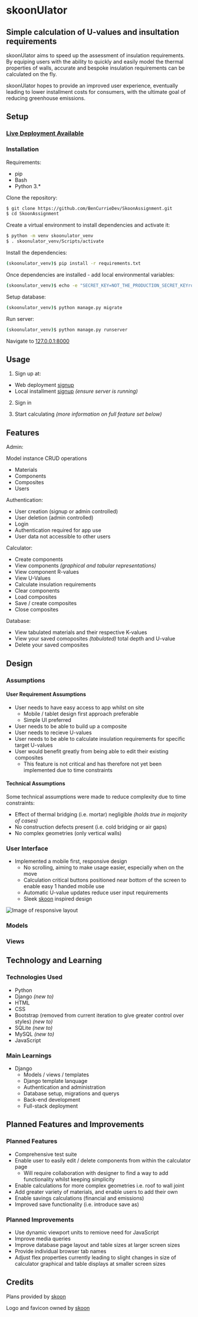 # skoonUlator

## Simple calculation of U-values and insultation requirements

skoonUlator aims to speed up the assessment of insulation requirements. By equiping users with the ability to quickly and easily model the thermal properties of walls, accurate and bespoke insulation requirements can be calculated on the fly.

skoonUlator hopes to provide an improved user experience, eventually leading to lower installment costs for consumers, with the ultimate goal of reducing greenhouse emissions.

## Setup
### [Live Deployment Available](https://bencurriedev.pythonanywhere.com/)
### Installation
Requirements:
- pip
- Bash
- Python 3.*

Clone the repository:

```sh
$ git clone https://github.com/BenCurrieDev/SkoonAssignment.git
$ cd SkoonAssignment
```

Create a virtual environment to install dependencies and activate it:

```sh
$ python -m venv skoonulator_venv
$ . skoonulator_venv/Scripts/activate
```

Install the dependencies:

```sh
(skoonulator_venv)$ pip install -r requirements.txt
```

Once dependencies are installed - add local environmental variables:

```sh
(skoonulator_venv)$ echo -e "SECRET_KEY=NOT_THE_PRODUCTION_SECRET_KEYrqr_cjv4igscyu8&&(0ce\nDEBUG=True\nALLOWED_HOSTS=.localhost,127.0.0.1\nDATABASE_URL=sqlite:///db.sqlite3" > .env
```

Setup database:

```sh
(skoonulator_venv)$ python manage.py migrate
```

Run server:

```sh
(skoonulator_venv)$ python manage.py runserver
```

Navigate to [127.0.0.1:8000](http://127.0.0.1:8000)

## Usage
1. Sign up at:
- Web deployment [signup](https://bencurriedev.pythonanywhere.com/signup/)
- Local installment [signup](http://127.0.0.1:8000/signup/) *(ensure server is running)*

2. Sign in

3. Start calculating *(more information on full feature set below)*

## Features
Admin:

Model instance CRUD operations
- Materials
- Components
- Composites
- Users

Authentication:
- User creation (signup or admin controlled)
- User deletion (admin controlled)
- Login
- Authentication required for app use
- User data not accessible to other users

Calculator:
- Create components
- View components *(graphical and tabular representations)*
- View component R-values
- View U-Values
- Calculate insulation requirements
- Clear components
- Load composites
- Save / create composites
- Close composites

Database:
- View tabulated materials and their respective K-values
- View your saved comoposites *(tabulated)* total depth and U-value
- Delete your saved composites

## Design
### Assumptions

#### User Requirement Assumptions
- User needs to have easy access to app whilst on site
    - Mobile / tablet design first approach preferable
    - Simple UI preferred
- User needs to be able to build up a composite
- User needs to recieve U-values
- User needs to be able to calculate insulation requirements for specific target U-values
- User would benefit greatly from being able to edit their existing composites
    - This feature is not critical and has therefore not yet been implemented due to time constraints

#### Technical Assumptions

Some technical assumptions were made to reduce complexity due to time constraints:
- Effect of thermal bridging (i.e. mortar) negligible *(holds true in majority of cases)*
- No construction defects present (i.e. cold bridging or air gaps)
- No complex geometries (only vertical walls)

### User Interface
- Implemented a mobile first, responsive design
    - No scrolling, aiming to make usage easier, especially when on the move
    - Calculation critical buttons positioned near bottom of the screen to enable easy 1 handed mobile use
    - Automatic U-value updates reduce user input requirements
    - Sleek [skoon](https://skoon.energy/) inspired design

![Image of responsive layout](https://raw.githubusercontent.com/bencurriedev/SkoonAssignment/documentation/readmeAssets/responsive.jpg?raw=true])

### Models

### Views

## Technology and Learning
### Technologies Used
- Python
- Django *(new to)*
- HTML
- CSS
- Bootstrap (removed from current iteration to give greater control over styles) *(new to)*
- SQLite *(new to)*
- MySQL *(new to)*
- JavaScript

### Main Learnings
- Django
    - Models / views / templates
    - Django template lanquage
    - Authentication and administration
    - Database setup, migrations and querys
    - Back-end development
    - Full-stack deployment

## Planned Features and Improvements
### Planned Features
- Comprehensive test suite
- Enable user to easily edit / delete components from within the calculator page
    - Will require collaboration with designer to find a way to add functionality whilst keeping simplicity
- Enable calculations for more complex geometries i.e. roof to wall joint
- Add greater variety of materials, and enable users to add their own
- Enable savings calculations (financial and emissions)
- Improved save functionality (i.e. introduce save as)

### Planned Improvements
- Use dynamic viewport units to remiove need for JavaScript
- Improve media queries
- Improve database page layout and table sizes at larger screen sizes
- Provide individual browser tab names
- Adjust flex properties currently leading to slight changes in size of calculator graphical and table displays at smaller screen sizes

## Credits
Plans provided by [skoon](https://skoon.energy/)

Logo and favicon owned by [skoon](https://skoon.energy/)
